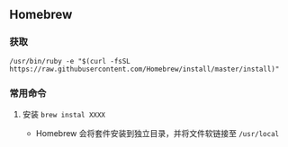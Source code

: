 ## Homebrew

### 获取

`/usr/bin/ruby -e "$(curl -fsSL https://raw.githubusercontent.com/Homebrew/install/master/install)"`


### 常用命令

1. 安装 `brew instal XXXX`

    * Homebrew 会将套件安装到独立目录，并将文件软链接至 `/usr/local`





